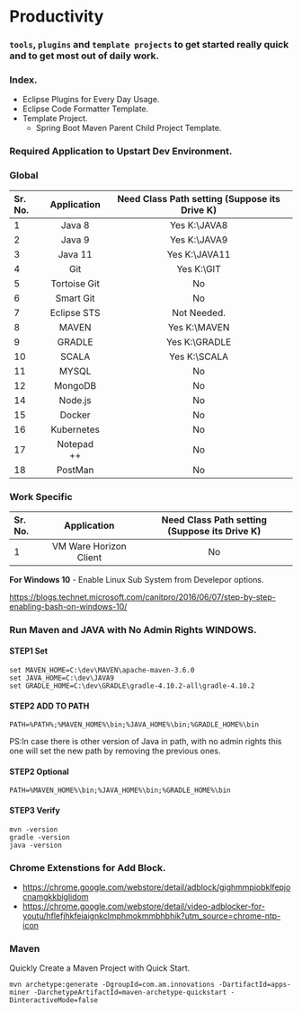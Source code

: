 # Productivity 

### `tools`, `plugins` and `template projects` to get started really quick and to get most out of daily work.

### Index.

* Eclipse Plugins for Every Day Usage.
* Eclipse Code Formatter Template.
* Template Project.
  * Spring Boot Maven Parent Child Project Template.
 
### Required Application to Upstart Dev Environment.

### Global

Sr. No.        | Application           | Need Class Path setting (Suppose its Drive K)
| :------------- |:-------------:| :-----:|
| 1      | Java 8 | Yes K:\JAVA8
| 2      | Java 9 | Yes K:\JAVA9
| 3      | Java 11 | Yes K:\JAVA11
| 4      | Git | Yes K:\GIT
| 5      | Tortoise Git | No
| 6      | Smart Git | No
| 7      | Eclipse STS | Not Needed.
| 8      | MAVEN | Yes K:\MAVEN
| 9      | GRADLE | Yes K:\GRADLE
| 10      | SCALA | Yes K:\SCALA
| 11      | MYSQL | No
| 12      | MongoDB | No
| 14      | Node.js | No
| 15      | Docker | No
| 16      | Kubernetes | No
| 17      | Notepad ++ | No
| 18      | PostMan | No


### Work Specific

Sr. No.        | Application           | Need Class Path setting (Suppose its Drive K)
| :------------- |:-------------:| :-----:|
| 1      | VM Ware Horizon Client | No


**For Windows 10** - Enable Linux Sub System from Develepor options.

https://blogs.technet.microsoft.com/canitpro/2016/06/07/step-by-step-enabling-bash-on-windows-10/

### Run Maven and JAVA with No Admin Rights WINDOWS.

#### STEP1 Set 
```
set MAVEN_HOME=C:\dev\MAVEN\apache-maven-3.6.0
set JAVA_HOME=C:\dev\JAVA9
set GRADLE_HOME=C:\dev\GRADLE\gradle-4.10.2-all\gradle-4.10.2
```

#### STEP2 ADD TO PATH  
```
PATH=%PATH%;%MAVEN_HOME%\bin;%JAVA_HOME%\bin;%GRADLE_HOME%\bin
```

PS:In case there is other version of Java in path, with no admin rights this one will set the new path by removing the previous ones.

#### STEP2 Optional  
```
PATH=%MAVEN_HOME%\bin;%JAVA_HOME%\bin;%GRADLE_HOME%\bin
```

#### STEP3 Verify 
```
mvn -version
gradle -version
java -version
```


### Chrome Extenstions for Add Block.

 * https://chrome.google.com/webstore/detail/adblock/gighmmpiobklfepjocnamgkkbiglidom
 * https://chrome.google.com/webstore/detail/video-adblocker-for-youtu/hflefjhkfeiaignkclmphmokmmbhbhik?utm_source=chrome-ntp-icon


### Maven 
Quickly Create a Maven Project with Quick Start.
```
mvn archetype:generate -DgroupId=com.am.innovations -DartifactId=apps-miner -DarchetypeArtifactId=maven-archetype-quickstart -DinteractiveMode=false

```
